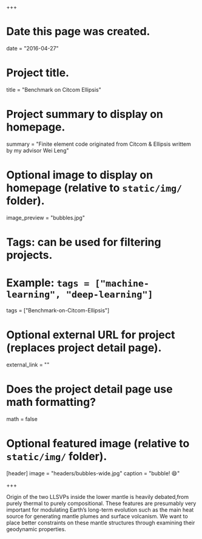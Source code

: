 +++
# Date this page was created.
date = "2016-04-27"

# Project title.
title = "Benchmark on Citcom Ellipsis"

# Project summary to display on homepage.
summary = "Finite element code originated from Citcom & Ellipsis writtem by my advisor Wei Leng"

# Optional image to display on homepage (relative to `static/img/` folder).
image_preview = "bubbles.jpg"

# Tags: can be used for filtering projects.
# Example: `tags = ["machine-learning", "deep-learning"]`
tags = ["Benchmark-on-Citcom-Ellipsis"]

# Optional external URL for project (replaces project detail page).
external_link = ""

# Does the project detail page use math formatting?
math = false

# Optional featured image (relative to `static/img/` folder).
[header]
image = "headers/bubbles-wide.jpg"
caption = "bubble! :smile:"

+++

Origin of the two LLSVPs inside the lower mantle is heavily debated,from purely thermal to purely compositional. These features are presumably very important for modulating Earth’s long-term evolution such as the main heat source for generating mantle plumes and surface volcanism. We want to place better constraints on these mantle structures through examining their geodynamic properties.
